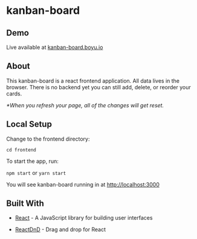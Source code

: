 # kanban-board


## Demo

Live available at [kanban-board.boyu.io](http://kanban-board.boyu.io)


## About

This kanban-board is a react frontend application. All data lives in the browser. There is no backend yet you can still add, delete, or reorder your cards.

*\*When you refresh your page, all of the changes will get reset.*


## Local Setup
Change to the frontend directory:

`cd frontend`

To start the app, run:

`npm start` or `yarn start`

You will see kanban-board running in at [http://localhost:3000](http://localhost:3000)


## Built With

* [React](https://reactjs.org/) - A JavaScript library for building user interfaces

* [ReactDnD](http://react-dnd.github.io/react-dnd/) - Drag and drop for React
